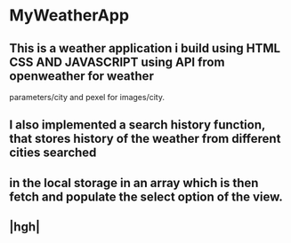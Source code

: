 # MyWeatherApp
## This is a weather application i build using HTML CSS AND JAVASCRIPT using API from openweather for weather
parameters/city and pexel for images/city.
## I also implemented a search history function, that stores history of the weather from different cities searched
in the local storage in an array which is then fetch and populate the select option of the view.
-----
|hgh|
-----
